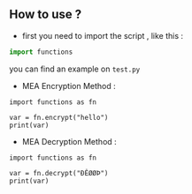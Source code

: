## How to use ?
- first you need to import the script , like this :
```python
import functions
```
you can find an example on ``test.py``

- MEA Encryption Method :
```
import functions as fn

var = fn.encrypt("hello")
print(var)
```

- MEA Decryption Method :
```
import functions as fn

var = fn.decrypt("ÐÊØØÞ")
print(var)
```
